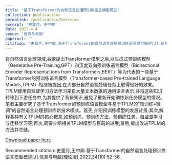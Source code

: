 ```yaml
---
title: "基于Transformer的自然语言处理预训练语言模型概述"
collection: publications
permalink: /publication/Overview
excerpt: '史童月，王中卿'
date: 2022-4-4
venue: '信息与电脑'
paperurl: ''
citation: '史童月,王中卿.基于Transformer的自然语言处理预训练语言模型概述[J].信息与电脑(理论版),2022,34(10):52-56.'
---
```

在自然语言处理领域,谷歌提出Transformer模型之后,以生成式预训练模型（Generative Pre-Training,GPT）和深度双向预训练语言模型（Bidirectional Encoder Representat ions from Transformers,BERT）等为代表的一些基于Transformer的预训练语言模型（Transformer-based Pre-trained Language Models,TPLM）相继被提出,在大部分自然语言处理任务上取得很好的效果。TPLM使用自监督学习方法学习来自大量文本数据的通用语言表示,并将这些知识转移到下游任务中,为其提供了背景知识,避免了重新开始训练新任务模型的情况。笔者主要研究了基于Transformer的预训练语言模型与基于TPLM的“预训练+微调”的自然语言处理预训练新技术模式。首先,介绍预训练模型的发展背景;其次,解释各种有关TPLM的核心概念,如预训练、预训练方法、预训练任务、自监督学习与迁移学习等;再次,简要介绍相关TPLM模型与目前的进展;最后,提出改进TPLM的方法并总结。 

[Download paper here](https://kns.cnki.net/kcms/detail/detail.aspx?dbcode=CJFD&dbname=CJFDAUTO&filename=XXDL202210017&uniplatform=NZKPT&v=8Crfb2VCl6v_vYuaN2yBuVQpEE9lqWBmnbV-g-XG86QBWHxb0Uh-eXzOtvIDflg4)

Recommended citation: 史童月,王中卿.基于Transformer的自然语言处理预训练语言模型概述[J].信息与电脑(理论版),2022,34(10):52-56.
